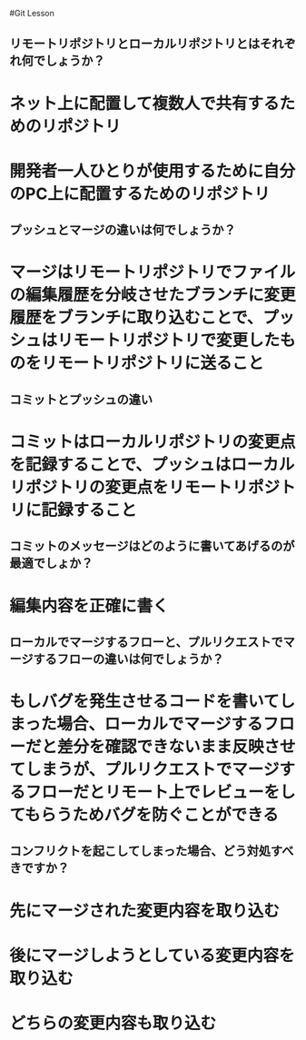 #Git Lesson

## リモートリポジトリとローカルリポジトリとはそれぞれ何でしょうか？

# ネット上に配置して複数人で共有するためのリポジトリ
# 開発者一人ひとりが使用するために自分のPC上に配置するためのリポジトリ



## プッシュとマージの違いは何でしょうか？

# マージはリモートリポジトリでファイルの編集履歴を分岐させたブランチに変更履歴をブランチに取り込むことで、プッシュはリモートリポジトリで変更したものをリモートリポジトリに送ること


## コミットとプッシュの違い
# コミットはローカルリポジトリの変更点を記録することで、プッシュはローカルリポジトリの変更点をリモートリポジトリに記録すること



## コミットのメッセージはどのように書いてあげるのが最適でしょか？
# 編集内容を正確に書く



## ローカルでマージするフローと、プルリクエストでマージするフローの違いは何でしょうか？
# もしバグを発生させるコードを書いてしまった場合、ローカルでマージするフローだと差分を確認できないまま反映させてしまうが、プルリクエストでマージするフローだとリモート上でレビューをしてもらうためバグを防ぐことができる



## コンフリクトを起こしてしまった場合、どう対処すべきですか？
# 先にマージされた変更内容を取り込む
# 後にマージしようとしている変更内容を取り込む
# どちらの変更内容も取り込む


